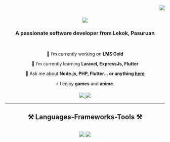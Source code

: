 <img align="right" src="https://visitor-badge.laobi.icu/badge?page_id=salesp07.salesp07" />

<h1 align="center">
    <img src="https://readme-typing-svg.herokuapp.com/?font=Righteous&size=35&center=true&vCenter=true&width=500&height=70&duration=4000&lines=Hi+There!+👋;+I'm+Qomarus+Zamani!;" />
</h1>

<h3 align="center">A passionate software developer from Lekok, Pasuruan</h3>

<br/>

<div align="center">
 
 🔭 I’m currently working on **LMS Gold**
 
 🌱 I’m currently learning **Laravel, ExpressJs, Flutter**

💬 Ask me about **Node.js, PHP, Flutter... or anything [here](https://github.com/amanitech/amanitech/issues)**

⚡ I enjoy **games** and **anime**.

 </div>
 
<div align="center"> 
  <a href="qomaruszamani24@gmail.com">
    <img src="https://img.shields.io/badge/Gmail-333333?style=for-the-badge&logo=gmail&logoColor=red" />
  </a>
<!--   <a href="https://linkedin.com/in/pedro-sales-muniz" target="_blank">
    <img src="https://img.shields.io/badge/LinkedIn-0077B5?style=for-the-badge&logo=linkedin&logoColor=white" target="_blank" />
  </a> -->
  <a href="https://ghaniyu.my.id" target="_blank">
     <img src="https://img.shields.io/badge/Portfolio-FF5722?style=for-the-badge&logo=todoist&logoColor=white" target="_blank" /> <!-- sqlite, safari, google-chrome are other good icon options -->
  </a>
</div>

 <hr/>
 
<h2 align="center">⚒️ Languages-Frameworks-Tools ⚒️</h2>
<br/>
<div align="center">
    <img src="https://skillicons.dev/icons?i=bootstrap,html,css,javascript,vscode,github,figma,git," />
    <img src="https://skillicons.dev/icons?i=laravel,nodejs,expressjs,python,flutter,mysql,docker" /><br>
</div>

<!--
<br/>
<hr/>

<div align="center">
  <h2>🐍 My Contributions 🐍</h2>
  <br>

  <img width=390 src="https://github-readme-streak-stats-amanitech.vercel.app/?user=amanitech&count_private=true&theme=react&border_radius=10" alt="streak stats"/>
    
  
  <br/><br/><br/>
</div>

<hr/>

<h2 align="center">⚡ Stats ⚡</h2>
<br>
<div align=center>
  <img width=390 src="https://github-readme-streak-stats-amanitech.vercel.app/?user=amanitech&count_private=true&theme=react&border_radius=10" alt="streak stats"/>
  <img width=390 src="https://github-readme-stats-amanitech.vercel.app/api?username=amanitech&count_private=true&show_icons=true&theme=react&rank_icon=github&border_radius=10" alt="readme stats" />
  <br/>
  <img width=325 align="center" src="https://github-readme-stats-amanitech.vercel.app/api/top-langs/?username=amanitech&hide=HTML&langs_count=8&layout=compact&theme=react&border_radius=10&size_weight=0.5&count_weight=0.5&exclude_repo=github-readme-stats" alt="top langs" />
</div>

